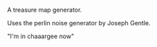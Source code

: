 A treasure map generator.

Uses the perlin noise generator by Joseph Gentle.

"I'm in chaaargee now"
